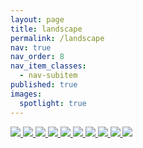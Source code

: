 ```yaml
---
layout: page
title: landscape
permalink: /landscape
nav: true
nav_order: 8
nav_item_classes:
  - nav-subitem
published: true
images:
  spotlight: true
---
```


<div class="spotlight-group spotlight-flex">
    <a class="spotlight" href="/photography/assets/img/landscape/landscape_01.jpg">
        <img src="/photography/assets/img/landscape/landscape_01-480.webp" />
    </a>
    <a class="spotlight" href="/photography/assets/img/landscape/landscape_02.jpg">
        <img src="/photography/assets/img/landscape/landscape_02-480.webp" />
    </a>
    <a class="spotlight" href="/photography/assets/img/landscape/landscape_03.jpg">
        <img src="/photography/assets/img/landscape/landscape_03-480.webp" />
    </a>
    <a class="spotlight" href="/photography/assets/img/landscape/landscape_04.jpg">
        <img src="/photography/assets/img/landscape/landscape_04-480.webp" />
    </a>
    <a class="spotlight" href="/photography/assets/img/landscape/landscape_05.jpg">
        <img src="/photography/assets/img/landscape/landscape_05-480.webp" />
    </a>
    <a class="spotlight" href="/photography/assets/img/landscape/landscape_06.jpg">
        <img src="/photography/assets/img/landscape/landscape_06-480.webp" />
    </a>
    <a class="spotlight" href="/photography/assets/img/landscape/landscape_07.jpg">
        <img src="/photography/assets/img/landscape/landscape_07-480.webp" />
    </a>
    <a class="spotlight" href="/photography/assets/img/landscape/landscape_08.jpg">
        <img src="/photography/assets/img/landscape/landscape_08-480.webp" />
    </a>
    <a class="spotlight" href="/photography/assets/img/landscape/landscape_09.jpg">
        <img src="/photography/assets/img/landscape/landscape_09-480.webp" />
    </a>
    <a class="spotlight" href="/photography/assets/img/landscape/landscape_10.jpg">
        <img src="/photography/assets/img/landscape/landscape_10-480.webp" />
    </a>
</div>
